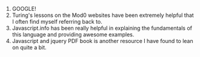 1. GOOGLE!
2. Turing's lessons on the Mod0 websites have been extremely helpful that I often find myself referring back to.
3. Javascript.info has been really helpful in explaining the fundamentals of this language and providing awesome examples.
4. Javascript and jquery PDF book is another resource I have found to lean on quite a bit. 
